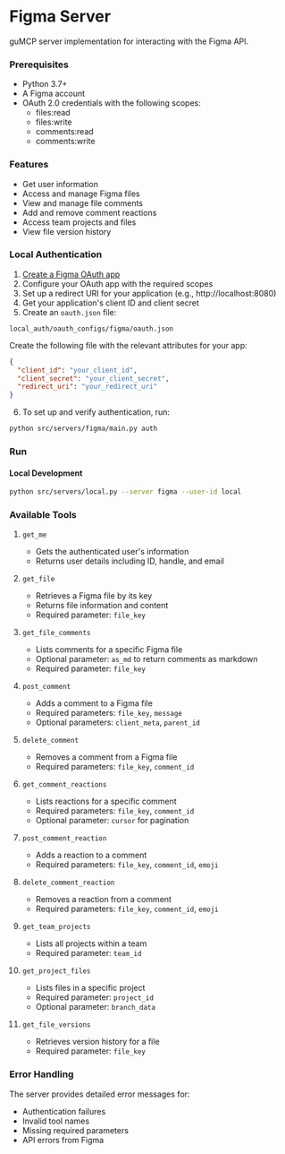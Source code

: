 # Figma Server

guMCP server implementation for interacting with the Figma API.

### Prerequisites

- Python 3.7+
- A Figma account
- OAuth 2.0 credentials with the following scopes:
  - files:read
  - files:write
  - comments:read
  - comments:write

### Features

- Get user information
- Access and manage Figma files
- View and manage file comments
- Add and remove comment reactions
- Access team projects and files
- View file version history

### Local Authentication

1. [Create a Figma OAuth app](https://www.figma.com/developers/api#oauth)
2. Configure your OAuth app with the required scopes
3. Set up a redirect URI for your application (e.g., http://localhost:8080)
4. Get your application's client ID and client secret
5. Create an `oauth.json` file:

```
local_auth/oauth_configs/figma/oauth.json
```

Create the following file with the relevant attributes for your app:

```json
{
  "client_id": "your_client_id",
  "client_secret": "your_client_secret",
  "redirect_uri": "your_redirect_uri"
}
```

6. To set up and verify authentication, run:

```bash
python src/servers/figma/main.py auth
```

### Run

#### Local Development

```bash
python src/servers/local.py --server figma --user-id local
```

### Available Tools

1. `get_me`
   - Gets the authenticated user's information
   - Returns user details including ID, handle, and email

2. `get_file`
   - Retrieves a Figma file by its key
   - Returns file information and content
   - Required parameter: `file_key`

3. `get_file_comments`
   - Lists comments for a specific Figma file
   - Optional parameter: `as_md` to return comments as markdown
   - Required parameter: `file_key`

4. `post_comment`
   - Adds a comment to a Figma file
   - Required parameters: `file_key`, `message`
   - Optional parameters: `client_meta`, `parent_id`

5. `delete_comment`
   - Removes a comment from a Figma file
   - Required parameters: `file_key`, `comment_id`

6. `get_comment_reactions`
   - Lists reactions for a specific comment
   - Required parameters: `file_key`, `comment_id`
   - Optional parameter: `cursor` for pagination

7. `post_comment_reaction`
   - Adds a reaction to a comment
   - Required parameters: `file_key`, `comment_id`, `emoji`

8. `delete_comment_reaction`
   - Removes a reaction from a comment
   - Required parameters: `file_key`, `comment_id`, `emoji`

9. `get_team_projects`
   - Lists all projects within a team
   - Required parameter: `team_id`

10. `get_project_files`
    - Lists files in a specific project
    - Required parameter: `project_id`
    - Optional parameter: `branch_data`

11. `get_file_versions`
    - Retrieves version history for a file
    - Required parameter: `file_key`

### Error Handling

The server provides detailed error messages for:
- Authentication failures
- Invalid tool names
- Missing required parameters
- API errors from Figma

